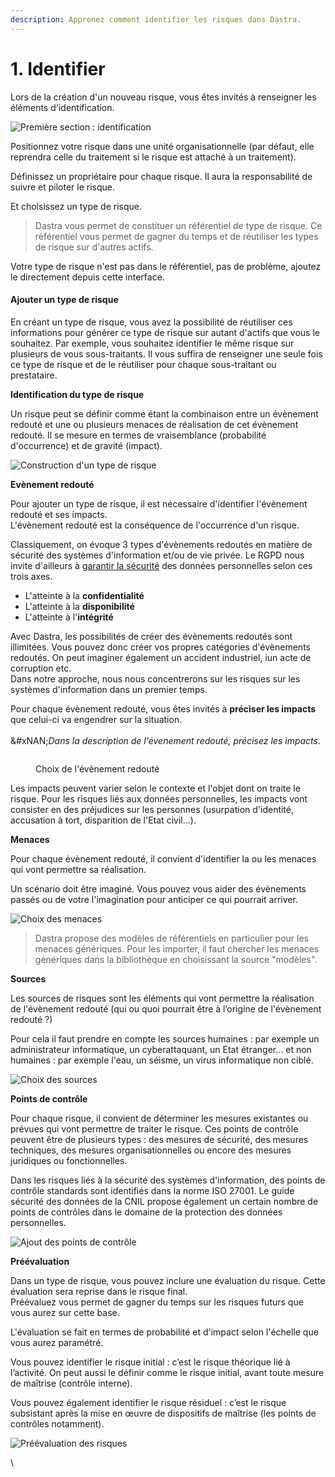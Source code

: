 ```yaml
---
description: Apprenez comment identifier les risques dans Dastra.
---
```


# 1. Identifier

Lors de la création d'un nouveau risque, vous êtes invités à renseigner les éléments d'identification.

![Première section : identification](https://static.dastra.eu/richtextbackoffice/78996f15-de65-4d9d-b42e-9db1982a83c7/image.png)

Positionnez votre risque dans une unité organisationnelle (par défaut, elle reprendra celle du traitement si le risque est attaché à un traitement).

Définissez un propriétaire pour chaque risque. Il aura la responsabilité de suivre et piloter le risque.

Et choisissez un type de risque.

> Dastra vous permet de constituer un référentiel de type de risque. Ce référentiel vous permet de gagner du temps et de réutiliser les types de risque sur d'autres actifs.

Votre type de risque n'est pas dans le référentiel, pas de problème, ajoutez le directement depuis cette interface.

#### Ajouter un type de risque <a href="#ajouter-un-type-de-risque" id="ajouter-un-type-de-risque"></a>

En créant un type de risque, vous avez la possibilité de réutiliser ces informations pour générer ce type de risque sur autant d'actifs que vous le souhaitez. Par exemple, vous souhaitez identifier le même risque sur plusieurs de vous sous-traitants. Il vous suffira de renseigner une seule fois ce type de risque et de le réutiliser pour chaque sous-traitant ou prestataire.

**Identification du type de risque**

Un risque peut se définir comme étant la combinaison entre un évènement redouté et une ou plusieurs menaces de réalisation de cet évènement redouté. Il se mesure en termes de vraisemblance (probabilité d'occurrence) et de gravité (impact).

![Construction d'un type de risque](https://static.dastra.eu/richtextbackoffice/3b7f30a4-b9d3-4a01-af3c-269cdbb242b9/image.png)

**Evènement redouté**

Pour ajouter un type de risque, il est nécessaire d'identifier l'évènement redouté et ses impacts.\
L'évènement redouté est la conséquence de l'occurrence d'un risque.

Classiquement, on évoque 3 types d'évènements redoutés en matière de sécurité des systèmes d'information et/ou de vie privée. Le RGPD nous invite d'ailleurs à [garantir la sécurité](https://eur-lex.europa.eu/legal-content/FR/TXT/?uri=CELEX%3A32016R0679#d1e3428-1-1) des données personnelles selon ces trois axes.

* L'atteinte à la **confidentialité**
* L'atteinte à la **disponibilité**
* L'atteinte à l'**intégrité**

Avec Dastra, les possibilités de créer des évènements redoutés sont illimitées. Vous pouvez donc créer vos propres catégories d'évènements redoutés. On peut imaginer également un accident industriel, iun acte de corruption etc.\
Dans notre approche, nous nous concentrerons sur les risques sur les systèmes d'information dans un premier temps.

Pour chaque évènement redouté, vous êtes invités à **préciser les impacts** que celui-ci va engendrer sur la situation.\
\
&#xNAN;_&#x44;ans la description de l'évenement redouté, précisez les impacts_.

<figure><img src="https://static.dastra.eu/richtextbackoffice/9c4c57e5-0051-4a89-b259-0fbf6dc66cab/image.png" alt=""><figcaption><p>Choix de l'évènement redouté</p></figcaption></figure>

Les impacts peuvent varier selon le contexte et l'objet dont on traite le risque. Pour les risques liés aux données personnelles, les impacts vont consister en des préjudices sur les personnes (usurpation d'identité, accusation à tort, disparition de l'Etat civil...).

**Menaces**

Pour chaque évènement redouté, il convient d'identifier la ou les menaces qui vont permettre sa réalisation.

Un scénario doit être imaginé. Vous pouvez vous aider des évènements passés ou de votre l'imagination pour anticiper ce qui pourrait arriver.

![Choix des menaces](https://static.dastra.eu/richtextbackoffice/b246b597-189b-4c37-a185-4baff38da515/image.png)

> Dastra propose des modèles de référentiels en particulier pour les menaces génériques. Pour les importer, il faut chercher les menaces génériques dans la bibliothèque en choisissant la source "modèles".

**Sources**

Les sources de risques sont les éléments qui vont permettre la réalisation de l'évènement redouté (qui ou quoi pourrait être à l’origine de l'évènement redouté ?)

Pour cela il faut prendre en compte les sources humaines : par exemple un administrateur informatique, un cyberattaquant, un Etat étranger... et non humaines : par exemple l'eau, un séisme, un virus informatique non ciblé.

![Choix des sources](https://static.dastra.eu/richtextbackoffice/46bf2632-b74d-433c-9269-825b654de481/image.png)

**Points de contrôle**

Pour chaque risque, il convient de déterminer les mesures existantes ou prévues qui vont permettre de traiter le risque. Ces points de contrôle peuvent être de plusieurs types : des mesures de sécurité, des mesures techniques, des mesures organisationnelles ou encore des mesures juridiques ou fonctionnelles.

Dans les risques liés à la sécurité des systèmes d'information, des points de contrôle standards sont identifiés dans la norme ISO 27001. Le guide sécurité des données de la CNIL propose également un certain nombre de points de contrôles dans le domaine de la protection des données personnelles.

![Ajout des points de contrôle](https://static.dastra.eu/richtextbackoffice/aef7c85f-92b5-4c5f-9cb9-17b300b8758c/image.png)

**Préévaluation**

Dans un type de risque, vous pouvez inclure une évaluation du risque. Cette évaluation sera reprise dans le risque final.\
Préévaluez vous permet de gagner du temps sur les risques futurs que vous aurez sur cette base.

L'évaluation se fait en termes de probabilité et d'impact selon l'échelle que vous aurez paramétré.

Vous pouvez identifier le risque initial : c’est le risque théorique lié à l’activité. On peut aussi le définir comme le risque initial, avant toute mesure de maîtrise (contrôle interne).

Vous pouvez également identifier le risque résiduel : c’est le risque subsistant après la mise en œuvre de dispositifs de maîtrise (les points de contrôles notamment).

![Préévaluation des risques](https://static.dastra.eu/richtextbackoffice/4a223534-de99-4208-9361-fefbf838557b/image.png)

\


